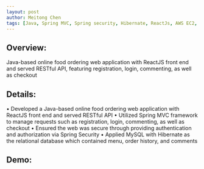 ```yaml
---
layout: post
author: Meitong Chen
tags: [Java, Spring MVC, Spring security, Hibernate, ReactJs, AWS EC2, Docker]
---
```


## Overview: 
Java-based online food ordering web application with ReactJS front end and served RESTful API, featuring registration, login, commenting, as well as checkout

## Details: 
• Developed a Java-based online food ordering web application with ReactJS front end and served RESTful API
• Utilized Spring MVC framework to manage requests such as registration, login, commenting, as well as checkout
• Ensured the web was secure through providing authentication and authorization via Spring Security
• Applied MySQL with Hibernate as the relational database which contained menu, order history, and comments

## Demo:
